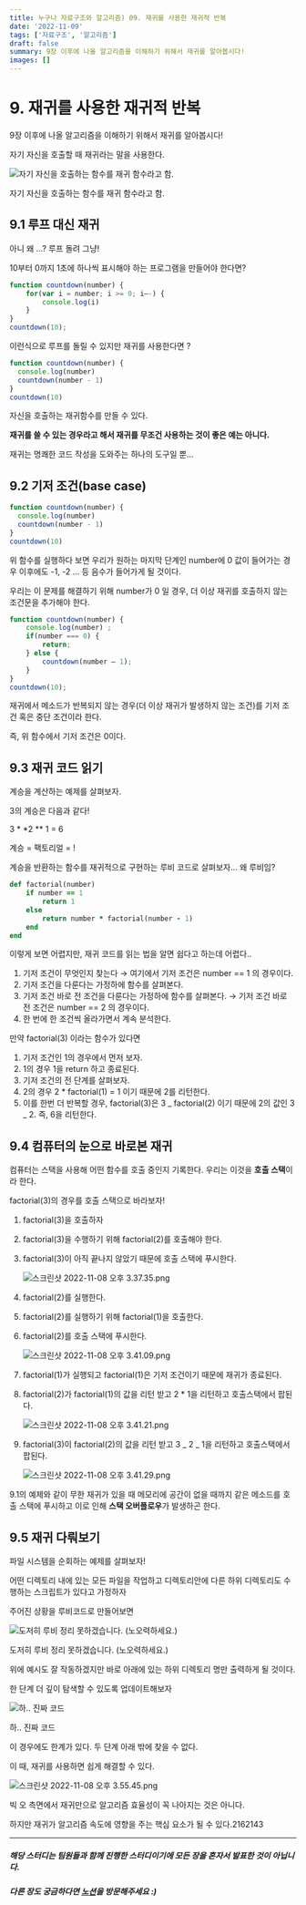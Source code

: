 ```yaml
---
title: 누구나 자료구조와 알고리즘) 09. 재귀를 사용한 재귀적 반복
date: '2022-11-09'
tags: ['자료구조', '알고리즘']
draft: false
summary: 9장 이후에 나올 알고리즘을 이해하기 위해서 재귀를 알아봅시다!
images: []
---
```


# 9. 재귀를 사용한 재귀적 반복

9장 이후에 나올 알고리즘을 이해하기 위해서 재귀를 알아봅시다!

자기 자신을 호출할 때 재귀라는 말을 사용한다.

![자기 자신을 호출하는 함수를 재귀 함수라고 함.](/static/images/data/data09/01.png)

자기 자신을 호출하는 함수를 재귀 함수라고 함.

## 9.1 루프 대신 재귀

아니 왜 …? 루프 돌려 그냥!

10부터 0까지 1초에 하나씩 표시해야 하는 프로그램을 만들어야 한다면?

```jsx
function countdown(number) {
	for(var i = number; i >= 0; i—-) {
		console.log(i)
	}
}
countdown(10);
```

이런식으로 루프를 돌릴 수 있지만 재귀를 사용한다면 ?

```jsx
function countdown(number) {
  console.log(number)
  countdown(number - 1)
}
countdown(10)
```

자신을 호출하는 재귀함수를 만들 수 있다.

**재귀를 쓸 수 있는 경우라고 해서 재귀를 무조건 사용하는 것이 좋은 예는 아니다.**

재귀는 명쾌한 코드 작성을 도와주는 하나의 도구일 뿐…

## 9.2 기저 조건(base case)

```jsx
function countdown(number) {
  console.log(number)
  countdown(number - 1)
}
countdown(10)
```

위 함수를 실행하다 보면
우리가 원하는 마지막 단계인 number에 0 값이 들어가는 경우 이후에도
-1, -2 … 등 음수가 들어가게 될 것이다.

우리는 이 문제를 해결하기 위해 number가 0 일 경우, 더 이상 재귀를 호출하지 않는 조건문을 추가해야 한다.

```jsx
function countdown(number) {
	console.log(number) ;
	if(number === 0) {
		return;
	} else {
		countdown(number — 1);
	}
}
countdown(10);
```

재귀에서 메소드가 반복되지 않는 경우(더 이상 재귀가 발생하지 않는 조건)를 기저 조건 혹은 중단 조건이라 한다.

즉, 위 함수에서 기저 조건은 0이다.

## 9.3 재귀 코드 읽기

계승을 계산하는 예제를 살펴보자.

3의 계승은 다음과 같다!

3 \* \*2 \*\* 1 = 6

계승 = 팩토리얼 = !

계승을 반환하는 함수를 재귀적으로 구현하는 루비 코드로 살펴보자… 왜 루비임?

```ruby
def factorial(number)
	if number == 1
		return 1
	else
		return number * factorial(number - 1)
	end
end
```

이렇게 보면 어렵지만, 재귀 코드를 읽는 법을 알면 쉽다고 하는데 어렵다..

1. 기저 조건이 무엇인지 찾는다
   → 여기에서 기저 조건은 number == 1 의 경우이다.
2. 기저 조건을 다룬다는 가정하에 함수를 살펴본다.
3. 기저 조건 바로 전 조건을 다룬다는 가정하에 함수를 살펴본다.
   → 기저 조건 바로 전 조건은 number == 2 의 경우이다.
4. 한 번에 한 조건씩 올라가면서 계속 분석한다.

만약 factorial(3) 이라는 함수가 있다면

1. 기저 조건인 1의 경우에서 먼저 보자.
2. 1의 경우 1을 return 하고 종료된다.
3. 기저 조건의 전 단계를 살펴보자.
4. 2의 경우 2 \* factorial(1) = 1 이기 때문에 2를 리턴한다.
5. 이를 한번 더 반복할 경우, factorial(3)은 3 _ factorial(2) 이기 때문에 2의 값인 3 _ 2. 즉, 6을 리턴한다.

## 9.4 컴퓨터의 눈으로 바로본 재귀

컴퓨터는 스택을 사용해 어떤 함수를 호출 중인지 기록한다.
우리는 이것을 **호출 스택**이라 한다.

factorial(3)의 경우를 호출 스택으로 바라보자!

1. factorial(3)을 호출하자
2. factorial(3)을 수행하기 위해 factorial(2)를 호출해야 한다.
3. factorial(3)이 아직 끝나지 않았기 때문에 호출 스택에 푸시한다.

   ![스크린샷 2022-11-08 오후 3.37.35.png](/static/images/data/data09/02.png)

4. factorial(2)를 실행한다.
5. factorial(2)를 실행하기 위해 factorial(1)을 호출한다.
6. factorial(2)를 호출 스택에 푸시한다.

   ![스크린샷 2022-11-08 오후 3.41.09.png](/static/images/data/data09/03.png)

7. factorial(1)가 실행되고 factorial(1)은 기저 조건이기 때문에 재귀가 종료된다.
8. factorial(2)가 factorial(1)의 값을 리턴 받고 2 \* 1을 리턴하고 호출스택에서 팝된다.

   ![스크린샷 2022-11-08 오후 3.41.21.png](/static/images/data/data09/04.png)

9. factorial(3)이 factorial(2)의 값을 리턴 받고 3 _ 2 _ 1을 리턴하고 호출스택에서 팝된다.

   ![스크린샷 2022-11-08 오후 3.41.29.png](/static/images/data/data09/05.png)

9.1의 예제와 같이 무한 재귀가 있을 때 메모리에 공간이 없을 때까지 같은 메소드를 호출 스택에 푸시하고 이로 인해 **스택 오버플로우**가 발생하곤 한다.

## 9.5 재귀 다뤄보기

파일 시스템을 순회하는 예제를 살펴보자!

어떤 디렉토리 내에 있는 모든 파일을 작업하고 디렉토리안에 다른 하위 디렉토리도 수행하는 스크립트가 있다고 가정하자

주어진 상황을 루비코드로 만들어보면

![도저히 루비 정리 못하겠습니다. (노오력하세요.)](/static/images/data/data09/06.png)

도저히 루비 정리 못하겠습니다. (노오력하세요.)

위에 예시도 잘 작동하겠지만 바로 아래에 있는 하위 디렉토리 명만 출력하게 될 것이다.

한 단계 더 깊이 탐색할 수 있도록 업데이트해보자

![하.. 진짜 코드 ](/static/images/data/data09/07.png)

하.. 진짜 코드

이 경우에도 한계가 있다. 두 단계 아래 밖에 찾을 수 없다.

이 때, 재귀를 사용하면 쉽게 해결할 수 있다.

![스크린샷 2022-11-08 오후 3.55.45.png](/static/images/data/data09/08.png)

빅 오 측면에서 재귀만으로 알고리즘 효율성이 꼭 나아지는 것은 아니다.

하지만 재귀가 알고리즘 속도에 영향을 주는 핵심 요소가 될 수 있다.2162143

---

##### 해당 스터디는 팀원들과 함께 진행한 스터디이기에 모든 장을 혼자서 발표한 것이 아닙니다.

##### 다른 장도 궁금하다면 [노션](https://amplified-neptune-cfd.notion.site/HBT-9081eb15c1a04c9a821bb72052631e00)을 방문해주세요 :)
